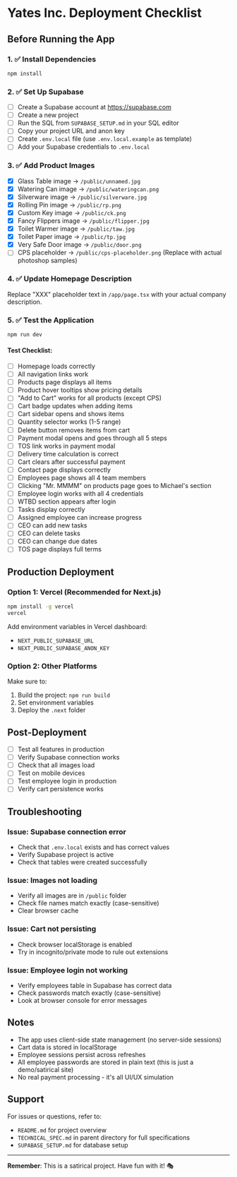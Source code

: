 # Yates Inc. Deployment Checklist

## Before Running the App

### 1. ✅ Install Dependencies
```bash
npm install
```

### 2. ✅ Set Up Supabase
- [ ] Create a Supabase account at https://supabase.com
- [ ] Create a new project
- [ ] Run the SQL from `SUPABASE_SETUP.md` in your SQL editor
- [ ] Copy your project URL and anon key
- [ ] Create `.env.local` file (use `.env.local.example` as template)
- [ ] Add your Supabase credentials to `.env.local`

### 3. ✅ Add Product Images
- [x] Glass Table image → `/public/unnamed.jpg`
- [x] Watering Can image → `/public/wateringcan.png`
- [x] Silverware image → `/public/silverware.jpg`
- [x] Rolling Pin image → `/public/rp.png`
- [x] Custom Key image → `/public/ck.png`
- [x] Fancy Flippers image → `/public/flipper.jpg`
- [x] Toilet Warmer image → `/public/taw.jpg`
- [x] Toilet Paper image → `/public/tp.jpg`
- [x] Very Safe Door image → `/public/door.png`
- [ ] CPS placeholder → `/public/cps-placeholder.png` (Replace with actual photoshop samples)

### 4. ✅ Update Homepage Description
Replace "XXX" placeholder text in `/app/page.tsx` with your actual company description.

### 5. ✅ Test the Application
```bash
npm run dev
```

#### Test Checklist:
- [ ] Homepage loads correctly
- [ ] All navigation links work
- [ ] Products page displays all items
- [ ] Product hover tooltips show pricing details
- [ ] "Add to Cart" works for all products (except CPS)
- [ ] Cart badge updates when adding items
- [ ] Cart sidebar opens and shows items
- [ ] Quantity selector works (1-5 range)
- [ ] Delete button removes items from cart
- [ ] Payment modal opens and goes through all 5 steps
- [ ] TOS link works in payment modal
- [ ] Delivery time calculation is correct
- [ ] Cart clears after successful payment
- [ ] Contact page displays correctly
- [ ] Employees page shows all 4 team members
- [ ] Clicking "Mr. MMMM" on products page goes to Michael's section
- [ ] Employee login works with all 4 credentials
- [ ] WTBD section appears after login
- [ ] Tasks display correctly
- [ ] Assigned employee can increase progress
- [ ] CEO can add new tasks
- [ ] CEO can delete tasks
- [ ] CEO can change due dates
- [ ] TOS page displays full terms

## Production Deployment

### Option 1: Vercel (Recommended for Next.js)
```bash
npm install -g vercel
vercel
```

Add environment variables in Vercel dashboard:
- `NEXT_PUBLIC_SUPABASE_URL`
- `NEXT_PUBLIC_SUPABASE_ANON_KEY`

### Option 2: Other Platforms
Make sure to:
1. Build the project: `npm run build`
2. Set environment variables
3. Deploy the `.next` folder

## Post-Deployment

- [ ] Test all features in production
- [ ] Verify Supabase connection works
- [ ] Check that all images load
- [ ] Test on mobile devices
- [ ] Test employee login in production
- [ ] Verify cart persistence works

## Troubleshooting

### Issue: Supabase connection error
- Check that `.env.local` exists and has correct values
- Verify Supabase project is active
- Check that tables were created successfully

### Issue: Images not loading
- Verify all images are in `/public` folder
- Check file names match exactly (case-sensitive)
- Clear browser cache

### Issue: Cart not persisting
- Check browser localStorage is enabled
- Try in incognito/private mode to rule out extensions

### Issue: Employee login not working
- Verify employees table in Supabase has correct data
- Check passwords match exactly (case-sensitive)
- Look at browser console for error messages

## Notes

- The app uses client-side state management (no server-side sessions)
- Cart data is stored in localStorage
- Employee sessions persist across refreshes
- All employee passwords are stored in plain text (this is just a demo/satirical site)
- No real payment processing - it's all UI/UX simulation

## Support

For issues or questions, refer to:
- `README.md` for project overview
- `TECHNICAL_SPEC.md` in parent directory for full specifications
- `SUPABASE_SETUP.md` for database setup

---

**Remember**: This is a satirical project. Have fun with it! 🎭



